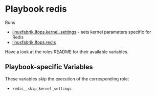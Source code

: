 # Playbook redis

Runs

* [linuxfabrik.lfops.kernel_settings](https://github.com/Linuxfabrik/lfops/tree/main/roles/kernel_settings) - sets kernel parameters specific for Redis
* [linuxfabrik.lfops.redis](https://github.com/Linuxfabrik/lfops/tree/main/roles/redis)

Have a look at the roles README for their available variables.


## Playbook-specific Variables

These variables skip the execution of the corresponding role:

* `redis__skip_kernel_settings`
